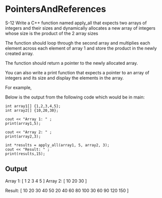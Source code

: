 # PointersAndReferences
 S-12
  Write a C++ function named apply_all that expects two arrays of integers and their sizes and
  dynamically allocates a new array of integers whose size is the product of the 2 array sizes

  The function should loop through the second array and multiplies each element across each element of array 1 and store the
  product in the newly created array.

  The function should return a pointer to the newly allocated array.

  You can also write a print function that expects a pointer to an array of integers and its size and display the
  elements in the array.

  For example,

  Below is the output from the following code which would be in main:

    int array1[] {1,2,3,4,5};
    int array2[] {10,20,30};

    cout << "Array 1: " ;
    print(array1,5);

    cout << "Array 2: " ;
    print(array2,3);

    int *results = apply_all(array1, 5, array2, 3);
    cout << "Result: " ;
    print(results,15);

   Output
   ---------------------

   Array 1: [ 1 2 3 4 5 ]
   Array 2: [ 10 20 30 ]

   Result: [ 10 20 30 40 50 20 40 60 80 100 30 60 90 120 150 ]
